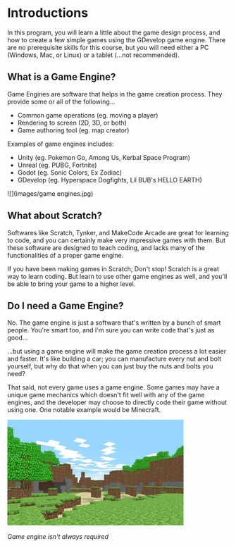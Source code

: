 # Introductions

In this program, you will learn a little about the game design process, and how to create a few simple games using the GDevelop game engine.
There are no prerequisite skills for this course, but you will need either a PC (Windows, Mac, or Linux) or a tablet (...not recommended).

## What is a Game Engine?

Game Engines are software that helps in the game creation process. They provide some or all of the following...

* Common game operations (eg. moving a player)
* Rendering to screen (2D, 3D, or both)
* Game authoring tool (eg. map creator)

Examples of game engines includes:

* Unity (eg. Pokemon Go, Among Us, Kerbal Space Program)
* Unreal (eg. PUBG, Fortnite)
* Godot (eg. Sonic Colors, Ex Zodiac)
* GDevelop (eg. Hyperspace Dogfights, Lil BUB's HELLO EARTH)

![](images/game engines.jpg)

## What about Scratch?

Softwares like Scratch, Tynker, and MakeCode Arcade are great for learning to code, and you can certainly make very impressive games with them.
But these software are designed to teach coding, and lacks many of the functionalities of a proper game engine.

If you have been making games in Scratch; Don't stop! Scratch is a great way to learn coding.
But learn to use other game engines as well, and you'll be able to bring your game to a higher level.

## Do I need a Game Engine?

No. The game engine is just a software that's written by a bunch of smart people.
You're smart too, and I'm sure you can write code that's just as good...

...but using a game engine will make the game creation process a lot easier and faster.
It's like building a car; you can manufacture every nut and bolt yourself, but why do that when you can just buy the nuts and bolts you need?

That said, not every game uses a game engine.
Some games may have a unique game mechanics which doesn't fit well with any of the game engines, and the developer may choose to directly code their game without using one.
One notable example would be Minecraft.

![](images/minecraft.jpg)

*Game engine isn't always required*
